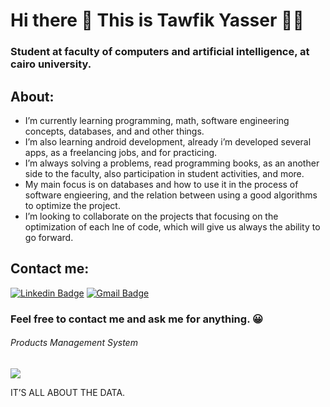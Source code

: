 # Hi there 👋 This is Tawfik Yasser 👨‍💻

### Student at faculty of computers and artificial intelligence, at cairo university.

## About:
- I’m currently learning programming, math, software engineering concepts, databases, and and other things.
- I’m also learning android development, already i’m developed several apps, as a freelancing jobs, and for practicing.
- I’m always solving a problems, read programming books, as an another side to the faculty, also participation in student activities, and more.
- My main focus is on databases and how to use it in the process of software engieering, and the relation between using a good algorithms to optimize the project.
- I’m looking to collaborate on the projects that focusing on the optimization of each lne of code, which will give us always the ability to go forward.

## Contact me:
[![Linkedin Badge](https://img.shields.io/badge/TawfikYasser-30302f?style=flat&logo=linkedin&logoColor=blue)](https://www.linkedin.com/in/tawfikyasser/)
[![Gmail Badge](https://img.shields.io/badge/tawfekyassertawfek@gmail.com-30302f?style=flat&logo=Gmail&logoColor=red)](mailto:tawfekyassertawfek@gmail.com)

### Feel free to contact me and ask me for anything. 😀

###### Products Management System
<img src="https://github-readme-stats.vercel.app/api/pin/?username=TawfikYasser&repo=Products-Management-System">

IT’S ALL ABOUT THE DATA.
